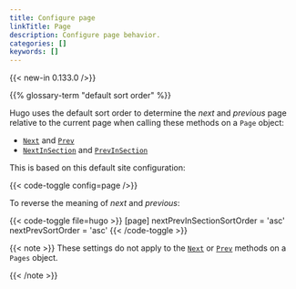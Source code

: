 ```yaml
---
title: Configure page
linkTitle: Page
description: Configure page behavior.
categories: []
keywords: []
---
```


{{< new-in 0.133.0 />}}

{{% glossary-term "default sort order" %}}

Hugo uses the default sort order to determine the _next_ and _previous_ page relative to the current page when calling these methods on a `Page` object:

- [`Next`](/methods/page/next/) and [`Prev`](/methods/page/prev/)
- [`NextInSection`](/methods/page/nextinsection/) and [`PrevInSection`](/methods/page/previnsection/)

This is based on this default site configuration:

{{< code-toggle config=page />}}

To reverse the meaning of _next_ and _previous_:

{{< code-toggle file=hugo >}}
[page]
  nextPrevInSectionSortOrder = 'asc'
  nextPrevSortOrder = 'asc'
{{< /code-toggle >}}

{{< note >}}
These settings do not apply to the [`Next`] or [`Prev`] methods on a `Pages` object.

[`Next`]: /methods/pages/next
[`Prev`]: /methods/pages/next
{{< /note >}}
